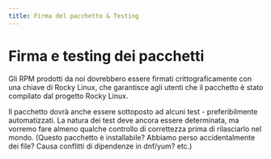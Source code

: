 ```yaml
---
title: Firma del pacchetto & Testing
---
```


# Firma e testing dei pacchetti

Gli RPM prodotti da noi dovrebbero essere firmati crittograficamente con una chiave di Rocky Linux, che garantisce agli utenti che il pacchetto è stato compilato dal progetto Rocky Linux.

Il pacchetto dovrà anche essere sottoposto ad alcuni test - preferibilmente automatizzati. La natura dei test deve ancora essere determinata, ma vorremo fare almeno qualche controllo di correttezza prima di rilasciarlo nel mondo. (Questo pacchetto è installabile? Abbiamo perso accidentalmente dei file? Causa conflitti di dipendenze in dnf/yum? etc.)
